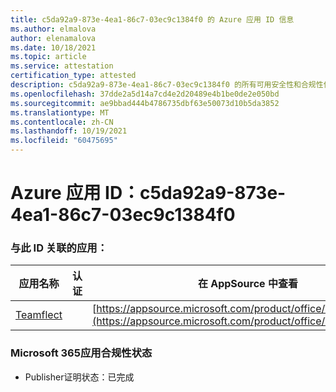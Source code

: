 ```yaml
---
title: c5da92a9-873e-4ea1-86c7-03ec9c1384f0 的 Azure 应用 ID 信息
ms.author: elmalova
author: elenamalova
ms.date: 10/18/2021
ms.topic: article
ms.service: attestation
certification_type: attested
description: c5da92a9-873e-4ea1-86c7-03ec9c1384f0 的所有可用安全性和合规性信息。
ms.openlocfilehash: 37dde2a5d14a7cd4e2d20489e4b1be0de2e050bd
ms.sourcegitcommit: ae9bbad444b4786735dbf63e50073d10b5da3852
ms.translationtype: MT
ms.contentlocale: zh-CN
ms.lasthandoff: 10/19/2021
ms.locfileid: "60475695"
---
```

# <a name="azure-app-id-c5da92a9-873e-4ea1-86c7-03ec9c1384f0"></a>Azure 应用 ID：c5da92a9-873e-4ea1-86c7-03ec9c1384f0


### <a name="apps-associated-with-this-id"></a>与此 ID 关联的应用：
| **应用名称** | **认证** | **在 AppSource 中查看** |
|--------------|---------------|-----------------------|
| [Teamflect](https://docs.microsoft.com/microsoft-365-app-certification/forward/WA200001860) |  | [https://appsource.microsoft.com/product/office/WA200001860](https://appsource.microsoft.com/product/office/WA200001860) |

### <a name="microsoft-365-app-compliance-status"></a>Microsoft 365应用合规性状态
- Publisher证明状态：已完成
